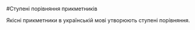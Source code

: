 #Ступенi порiвняння прикметникiв

Якiснi прикметники в українськiй мовi утворюють ступенi порiвняння.

